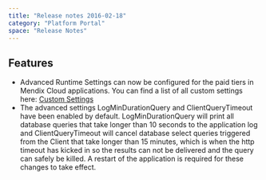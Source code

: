 ```yaml
---
title: "Release notes 2016-02-18"
category: "Platform Portal"
space: "Release Notes"
---
```



## Features

*   Advanced Runtime Settings can now be configured for the paid tiers in Mendix Cloud applications. You can find a list of all custom settings here: [Custom Settings](https://world.mendix.com/display/refguide6/Custom+Settings)
*   The advanced settings LogMinDurationQuery and ClientQueryTimeout have been enabled by default. LogMinDurationQuery will print all database queries that take longer than 10 seconds to the application log and ClientQueryTimeout will cancel database select queries triggered from the Client that take longer than 15 minutes, which is when the http timeout has kicked in so the results can not be delivered and the query can safely be killed. A restart of the application is required for these changes to take effect.